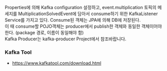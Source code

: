 Properties에 의해 Kafka configuration 설정하고, event.multiplication 토픽의 메세지를 MultiplicationSolvedEvent에 담아서 consume하기 위한 KafkaListener Service를 가지고 있다.
Consume된 객체는 JPA에 의해 DB에 저장된다.<br>
이 때 consume할 POJO객체는 producer에서 publish한 객체와 동일한 객체이어야 한다. (package 경로, 이름이 동일해야 함)<br>
Kafka Producer는 kafka-producer Project에서 참조바랍니다.

### Kafka Tool
* https://www.kafkatool.com/download.html